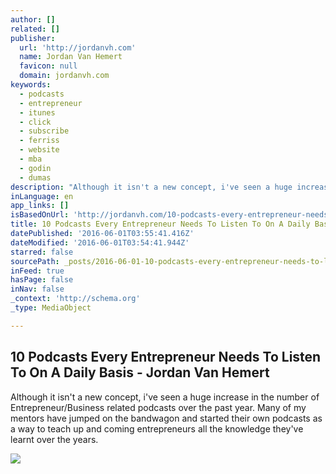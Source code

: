 ```yaml
---
author: []
related: []
publisher:
  url: 'http://jordanvh.com'
  name: Jordan Van Hemert
  favicon: null
  domain: jordanvh.com
keywords:
  - podcasts
  - entrepreneur
  - itunes
  - click
  - subscribe
  - ferriss
  - website
  - mba
  - godin
  - dumas
description: "Although it isn't a new concept, i've seen a huge increase in the number of Entrepreneur/Business related podcasts over the past year. Many of my mentors have jumped on the bandwagon and started their own podcasts as a way to teach up and coming entrepreneurs all the knowledge they've learnt over the years."
inLanguage: en
app_links: []
isBasedOnUrl: 'http://jordanvh.com/10-podcasts-every-entrepreneur-needs-to-listen-to-on-a-daily-basis/'
title: 10 Podcasts Every Entrepreneur Needs To Listen To On A Daily Basis - Jordan Van Hemert
datePublished: '2016-06-01T03:55:41.416Z'
dateModified: '2016-06-01T03:54:41.944Z'
starred: false
sourcePath: _posts/2016-06-01-10-podcasts-every-entrepreneur-needs-to-listen-to-on-a-daily.md
inFeed: true
hasPage: false
inNav: false
_context: 'http://schema.org'
_type: MediaObject

---
```

<article style=""><h1>10 Podcasts Every Entrepreneur Needs To Listen To On A Daily Basis - Jordan Van Hemert</h1><p>Although it isn't a new concept, i've seen a huge increase in the number of Entrepreneur/Business related podcasts over the past year. Many of my mentors have jumped on the bandwagon and started their own podcasts as a way to teach up and coming entrepreneurs all the knowledge they've learnt over the years.</p><img src="http://jordanvh.com/wp-content/uploads/2015/07/Nick-Unsworth.jpg" /></article>